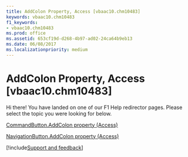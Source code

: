 ```yaml
---
title: AddColon Property, Access [vbaac10.chm10483]
keywords: vbaac10.chm10483
f1_keywords:
- vbaac10.chm10483
ms.prod: office
ms.assetid: 653cf19d-d268-4b97-ad02-24ca64b9eb13
ms.date: 06/08/2017
ms.localizationpriority: medium
---
```



# AddColon Property, Access [vbaac10.chm10483]

Hi there! You have landed on one of our F1 Help redirector pages. Please select the topic you were looking for below.

[CommandButton.AddColon property (Access)](https://msdn.microsoft.com/library/cde177a8-b5a8-5063-d061-a81dfbfc2857%28Office.15%29.aspx)

[NavigationButton.AddColon property (Access)](https://msdn.microsoft.com/library/37ea2802-2747-f220-427f-d6ae7df96f10%28Office.15%29.aspx)

[!include[Support and feedback](~/includes/feedback-boilerplate.md)]